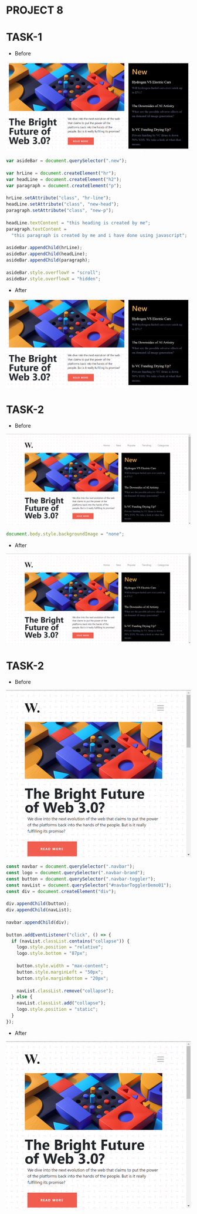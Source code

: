 # PROJECT 8

# TASK-1

- Before

![image](./ass8.1-before.png)

```javascript
var asideBar = document.querySelector(".new");

var hrLine = document.createElement("hr");
var headLine = document.createElement("h2");
var paragraph = document.createElement("p");

hrLine.setAttribute("class", "hr-line");
headLine.setAttribute("class", "new-head");
paragraph.setAttribute("class", "new-p");

headLine.textContent = "this heading is created by me";
paragraph.textContent =
  "this paragraph is created by me and i have done using javascript";

asideBar.appendChild(hrLine);
asideBar.appendChild(headLine);
asideBar.appendChild(paragraph);

asideBar.style.overflowY = "scroll";
asideBar.style.overflowX = "hidden";
```

- After

![image](./ass8.1-before.png)

# TASK-2

- Before

![image](./ass8.2-before.png)

```javascript
document.body.style.backgroundImage = "none";
```

- After

![image](./ass8.2-before.png)

# TASK-2

- Before

![image](./ass8.3-before.png)

```javascript
const navbar = document.querySelector(".navbar");
const logo = document.querySelector(".navbar-brand");
const button = document.querySelector(".navbar-toggler");
const navList = document.querySelector("#navbarTogglerDemo01");
const div = document.createElement("div");

div.appendChild(button);
div.appendChild(navList);

navbar.appendChild(div);

button.addEventListener("click", () => {
  if (navList.classList.contains("collapse")) {
    logo.style.position = "relative";
    logo.style.bottom = "87px";

    button.style.width = "max-content";
    button.style.marginLeft = "50px";
    button.style.marginBottom = "20px";

    navList.classList.remove("collapse");
  } else {
    navList.classList.add("collapse");
    logo.style.position = "static";
  }
});
```

- After

![image](./ass8.3-before.png)
